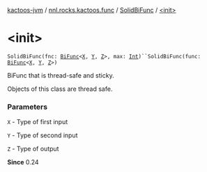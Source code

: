 [kactoos-jvm](../../index.md) / [nnl.rocks.kactoos.func](../index.md) / [SolidBiFunc](index.md) / [&lt;init&gt;](./-init-.md)

# &lt;init&gt;

`SolidBiFunc(fnc: `[`BiFunc`](../../nnl.rocks.kactoos/-bi-func/index.md)`<`[`X`](index.md#X)`, `[`Y`](index.md#Y)`, `[`Z`](index.md#Z)`>, max: `[`Int`](https://kotlinlang.org/api/latest/jvm/stdlib/kotlin/-int/index.html)`)``SolidBiFunc(func: `[`BiFunc`](../../nnl.rocks.kactoos/-bi-func/index.md)`<`[`X`](index.md#X)`, `[`Y`](index.md#Y)`, `[`Z`](index.md#Z)`>)`

BiFunc that is thread-safe and sticky.

Objects of this class are thread safe.

### Parameters

`X` - Type of first input

`Y` - Type of second input

`Z` - Type of output

**Since**
0.24

